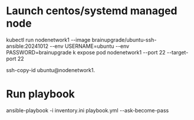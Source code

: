 # Launch centos/systemd managed node
kubectl run nodenetwork1 --image brainupgrade/ubuntu-ssh-ansible:20241012 --env USERNAME=ubuntu --env PASSWORD=brainupgrade
k expose pod nodenetwork1 --port 22 --target-port 22

ssh-copy-id ubuntu@nodenetwork1.<username>

# Run playbook
ansible-playbook -i inventory.ini playbook.yml --ask-become-pass